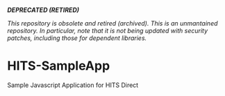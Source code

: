 ***DEPRECATED (RETIRED)***

*This repository is obsolete and retired (archived). This is an unmantained repository. In particular, note that it is not being updated with security patches, including those for dependent libraries.*




# HITS-SampleApp
Sample Javascript Application for HITS Direct
